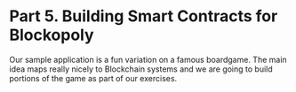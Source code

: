 # Part 5. Building Smart Contracts for Blockopoly

Our sample application is a fun variation on a famous boardgame. The
main idea maps really nicely to Blockchain systems and we are going to
build portions of the game as part of our exercises.
